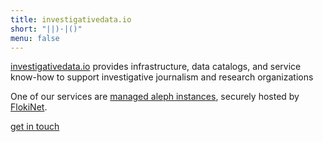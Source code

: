 ```yaml
---
title: investigativedata.io
short: "||)·|()"
menu: false
---
```


[investigativedata.io](https://investigativedata.io) provides infrastructure, data catalogs, and service know-how to support investigative journalism and research organizations

One of our services are [managed aleph instances](https://aleph.run), securely hosted by [FlokiNet](https://flokinet.is).

[get in touch](mailto:hi@investigativedata.org)
